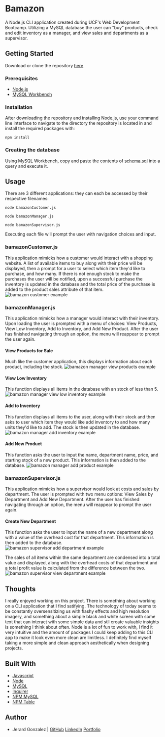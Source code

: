 # Bamazon

A Node.js CLI application created during UCF's Web Development Bootcamp. Utilizing a MySQL database the user can "buy" products, check and edit inventory as a manager, and view sales and departments as a supervisor.

## Getting Started

Download or clone the repository [here](https://github.com/onieronaut/bamazon)

### Prerequisites

* [Node.js](https://nodejs.org/en/)
* [MySQL Workbench](https://www.mysql.com/products/workbench/)

### Installation

After downloading the repository and installing Node.js, use your command line interface to navigate to the directory the repository is located in and install the required packages with:

    npm install

### Creating the database

Using MySQL Workbench, copy and paste the contents of [schema.sql](schema.sql) into a query and execute it.

## Usage

There are 3 different applications: they can each be accessed by their respective filenames:

    node bamazonCustomer.js

    node bamazonManager.js

    node bamazonSupervisor.js

Executing each file will prompt the user with navigation choices and input.

### bamazonCustomer.js

This application mimicks how a customer would interact with a shopping website. A list of available items to buy along with their price will be displayed, then a prompt for a user to select which item they'd like to purchase, and how many. If there is not enough stock to make the purchases the user will be notified, upon a successful purchase the inventory is updated in the database and the total price of the purchase is added to the product sales attribute of that item.
![bamazon customer example](assets/examples/bamazon_customer.gif)


### bamazonManager.js

This application mimicks how a manager would interact with their inventory. Upon loading the user is prompted with a menu of choices: View Products, View Low Inventory, Add to Inventory, and Add New Product. After the user has finished navigating through an option, the menu will reappear to prompt the user again.

#### View Products for Sale

Much like the customer application, this displays information about each product, including the stock.
![bamazon manager view products example](assets/examples/bamazon_manager_view_products.gif)


#### View Low Inventory

This function displays all items in the database with an stock of less than 5.
![bamazon manager view low inventory example](assets/examples/bamazon_manager_view_low_inventory.gif)

#### Add to Inventory

This function displays all items to the user, along with their stock and then asks to user which item they would like add inventory to and how many units they'd like to add. The stock is then updated in the database.
![bamazon manager add inventory example](assets/examples/bamazon_manager_add_inventory.gif)

#### Add New Product

This function asks the user to input the name, department name, price, and starting stock of a new product. This information is then added to the database.
![bamazon manager add product example](assets/examples/bamazon_manager_add_product.gif)

### bamazonSupervisor.js

This application mimicks how a supervisor would look at costs and sales by department. The user is prompted with two menu options: View Sales by Department and Add New Department. After the user has finished navigating through an option, the menu will reappear to prompt the user again.

#### Create New Department

This function asks the user to input the name of a new department along with a value of the overhead cost for that department. This information is then added to the database.
![bamazon supervisor add department example](assets/examples/bamazon_supervisor_add_department.gif)


The sales of all items within the same department are condensed into a total value and displayed, along with the overhead costs of that department and a total profit value is calculated from the difference between the two.
![bamazon supervisor view department example](assets/examples/bamazon_supervisor_view_department.gif)

## Thoughts

I really enjoyed working on this project. There is something about working on a CLI application that I find satifying. The technology of today seems to be constantly oversensitizing us with flashy effects and high resolution imagery, and something about a simple black and white screen with some text that can interact with some simple data and stll create valuable insights is something I think about often. Node is a lot of fun to work with, I find it very intuitive and the amount of packages I could keep adding to this CLI app to make it look even more clean are limitless. I definitely find myself taking a more simple and clean approach aesthetically when designing projects.

## Built With

* [Javascript](https://www.javascript.com/)
* [Node](https://nodejs.org/en/)
* [MySQL](https://www.mysql.com)
* [Inquirer](https://www.npmjs.com/package/inquirer)
* [NPM MySQL](https://www.npmjs.com/package/mysql)
* [NPM Table](https://www.npmjs.com/package/table)

## Author

* Jerard Gonzalez | [GitHub](https://github.com/onieronaut) [LinkedIn](https://www.linkedin.com/in/jerard-gonzalez-a07467113/) [Portfolio](https://onieronaut.github.io/)
